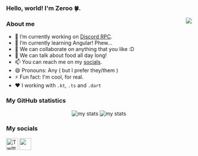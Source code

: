 ### Hello, world! I'm Zeroo 🍀.
<img align="right" src="https://cdn.discordapp.com/emojis/980254975198363678.gif?size=128&quality=lossless"/>

### About me

- 🔭 I’m currently working on [Discord RPC](https://github.com/Zeroo28/discord_rpc).
- 🌱 I’m currently learning Angular! Phew...
- 👯 We can collaborate on anything that you like :D
- 💬 We can talk about food all day long!
- 📫 You can reach me on my [socials](#my_socials).
- 😄 Pronouns: Any ( but I prefer they/them )
- ⚡ Fun fact: I'm cool, for real.
- ❤️ I working with `.kt`, `.ts` and `.dart`

### My GitHub statistics

<p align="center">
  <img alt="my stats" src="https://github-readme-streak-stats.herokuapp.com?user=Zeroo28&theme=dracula&hide_border=true&date_format=M%20j%5B%2C%20Y%5D"/>
  <img alt="my stats" src="https://github-readme-stats.vercel.app/api?username=Zeroo28&show_icons=true&theme=dracula&hide_border=true"/>
</p>

### My socials

<a href="https://twitter.com/zeroolah"><img width="32px" alt="Twitter" title="Twitter" src="https://i.imgur.com/OXZM1L6.png"/></a>
<a href="https://discord.gg/srP9yaHrWs" alt="my discord server"><img width="32px" src="https://i.imgur.com/OViZO8J.png"/></a>
